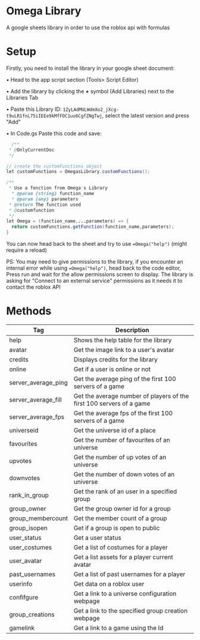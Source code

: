# Omega Library
A google sheets library in order to use the roblox api with formulas


# Setup

Firstly, you need to install the library in your google sheet document: 

• Head to the app script section (Tools> Script Editor)

• Add the library by clicking the **+** symbol (Add Libraries) next to the Libraries Tab

• Paste this Library ID: ```1ZyLAdMULWdmXo2_jXcg-t9uLR1fnL75iIEEe9kMfFOC1uu6CgfZNgTwj```, select the latest version and press "Add"

• In Code.gs Paste this code and save:
```java
  /**
 * @OnlyCurrentDoc
 */

// create the customFunctions object
let customFunctions = OmegasLibrary.customFunctions();

/**
 * Use a fonction from Omega's Library
  * @param {string} function_name
  * @param {any} parameters
 * @return The function used
 * @customfunction
 */
let Omega = (function_name,...parameters) => {
  return customFunctions.getFunction(function_name,parameters);
}
```
You can now head back to the sheet and try to use ```=Omega("help")``` (might require a reload)


PS:
You may need to give permissions to the library, if you encounter an internal error while using ```=Omega("help")```, head back to the code editor, Press run and wait for the allow permissions screen to display.
The library is asking for "Connect to an external service" permissions as it needs it to contact the roblox API

# Methods
| Tag | Description |
| --- | --- |
| help | Shows the help table for the library|
| avatar | Get the image link to a user's avatar |
| credits | Displays credits for the library |
| online | Get if a user is online or not |
| server_average_ping | Get the average ping of the first 100 servers of a game |
| server_average_fill | Get the average number of players of the first 100 servers of a game |
| server_average_fps | Get the average fps of the first 100 servers of a game |
| universeid | Get the universe id of a place |
| favourites | Get the number of favourites of an universe |
| upvotes | Get the number of up votes of an universe |
| downvotes | Get the number of down votes of an universe |
| rank_in_group | Get the rank of an user in a specified group |
| group_owner | Get the group owner id for a group |
| group_membercount | Get the member count of a group |
| group_isopen | Get if a group is open to public |
| user_status | Get a user status |
| user_costumes | Get a list of costumes for a player|
| user_avatar | Get a list assets for a player current avatar |
| past_usernames | Get a list of past usernames for a player |
| userinfo | Get data on a roblox user |
| confifgure | Get a link to a universe configuration webpage |
| group_creations | Get a link to the specified group creation webpage |
| gamelink | Get a link to a game using the Id |
